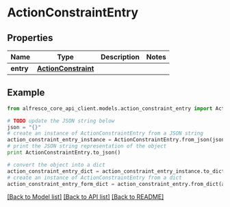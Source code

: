 # ActionConstraintEntry


## Properties
Name | Type | Description | Notes
------------ | ------------- | ------------- | -------------
**entry** | [**ActionConstraint**](ActionConstraint.md) |  | 

## Example

```python
from alfresco_core_api_client.models.action_constraint_entry import ActionConstraintEntry

# TODO update the JSON string below
json = "{}"
# create an instance of ActionConstraintEntry from a JSON string
action_constraint_entry_instance = ActionConstraintEntry.from_json(json)
# print the JSON string representation of the object
print ActionConstraintEntry.to_json()

# convert the object into a dict
action_constraint_entry_dict = action_constraint_entry_instance.to_dict()
# create an instance of ActionConstraintEntry from a dict
action_constraint_entry_form_dict = action_constraint_entry.from_dict(action_constraint_entry_dict)
```
[[Back to Model list]](../README.md#documentation-for-models) [[Back to API list]](../README.md#documentation-for-api-endpoints) [[Back to README]](../README.md)


